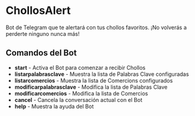 # ChollosAlert

Bot de Telegram que te alertará con tus chollos favoritos. ¡No volverás a perderte ninguno nunca más!

## Comandos del Bot

- **start** - Activa el Bot para comenzar a recibir Chollos
- **listarpalabrasclave** - Muestra la lista de Palabras Clave configuradas
- **listarcomercios** - Muestra la lista de Comercions configurados
- **modificarpalabrasclave** - Modifica la lista de Palabras Clave
- **modificarcomercios** - Modifica la lista de Comercios
- **cancel** - Cancela la conversación actual con el Bot
- **help** - Muestra la ayuda del Bot